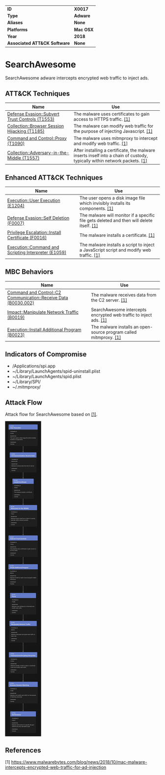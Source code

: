 
<table>
<tr>
<td><b>ID</b></td>
<td><b>X0017</b></td>
</tr>
<tr>
<td><b>Type</b></td>
<td><b>Adware</b></td>
</tr>
<tr>
<td><b>Aliases</b></td>
<td><b>None</b></td>
</tr>
<tr>
<td><b>Platforms</b></td>
<td><b>Mac OSX</b></td>
</tr>
<tr>
<td><b>Year</b></td>
<td><b>2018</b></td>
</tr>
<tr>
<td><b>Associated ATT&CK Software</b></td>
<td><b>None</b></td>
</tr>
</table>


# SearchAwesome

SearchAwesome adware intercepts encrypted web traffic to inject ads.

## ATT&CK Techniques

|Name|Use|
|---|---|
|[Defense Evasion::Subvert Trust Controls (T1553)](https://attack.mitre.org/techniques/T1553/)|The malware uses certificates to gain access to HTTPS traffic. [[1]](#1)|
|[Collection::Browser Session Hijacking (T1185)](https://attack.mitre.org/techniques/T1185/)|The malware can modify web traffic for the purpose of injecting Javascript. [[1]](#1)|
|[Command and Control::Proxy (T1090)](https://attack.mitre.org/techniques/T1090/)|The malware uses mitmproxy to intercept and modify web traffic. [[1]](#1)|
|[Collection::Adversary-in-the-Middle (T1557)](https://attack.mitre.org/techniques/T1557/)|After installing a certificate, the malware inserts inself into a chain of custody, typically within network packets. [[1]](#1)|

## Enhanced ATT&CK Techniques

|Name|Use|
|---|---|
|[Execution::User Execution (E1204)](../execution/user-execution.md)|The user opens a disk image file which invisibly installs its components. [[1]](#1)|
|[Defense Evasion::Self Deletion (F0007)](../defense-evasion/self-deletion.md)|The malware will monitor if a specific file gets deleted and then will delete itself. [[1]](#1)|
|[Privilege Escalation::Install Certificate (F0016)](../privilege-escalation/install-certificate.md)|The malware installs a certificate. [[1]](#1)|
|[Execution::Command and Scripting Interpreter (E1059)](../execution/command-and-scripting-interpreter.md)|The malware installs a script to inject a JavaScript script and modify web traffic. [[1]](#1)|

## MBC Behaviors

|Name|Use|
|---|---|
|[Command and Control::C2 Communication::Receive Data (B0030.002)](../command-and-control/c2-communication.md)| The malware receives data from the C2 server. [[1]](#1)|
|[Impact::Manipulate Network Traffic (B0019)](../impact/manipulate-network-traffic.md)|SearchAwesome intercepts encrypted web traffic to inject ads. [[1]](#1)|
|[Execution::Install Additional Program (B0023)](../execution/install-additional-program.md)|The malware installs an open-source program called mitmproxy. [[1]](#1)|

## Indicators of Compromise

- /Applications/spi.app
- ~/Library/LaunchAgents/spid-uninstall.plist
- ~/Library/LaunchAgents/spid.plist
- ~/Library/SPI/
- ~/.mitmproxy/

## Attack Flow

Attack flow for SearchAwesome based on [[1]](#1).

![Screenshot of Attack Flow for SearchAwesome based on Malwarebytes article.](/xample-malware/AttackFlow/SearchAwesome_Adware.png)

## References

<a name="1">[1]</a> https://www.malwarebytes.com/blog/news/2018/10/mac-malware-intercepts-encrypted-web-traffic-for-ad-injection
